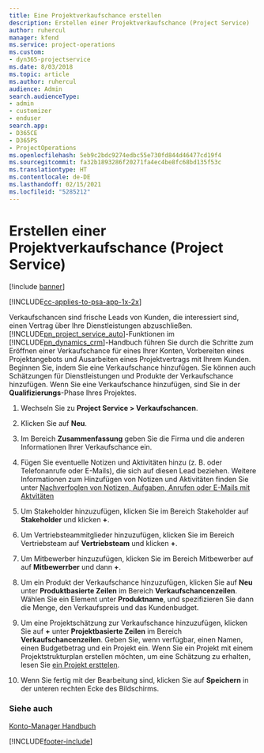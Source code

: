 ```yaml
---
title: Eine Projektverkaufschance erstellen
description: Erstellen einer Projektverkaufschance (Project Service)
author: ruhercul
manager: kfend
ms.service: project-operations
ms.custom:
- dyn365-projectservice
ms.date: 8/03/2018
ms.topic: article
ms.author: ruhercul
audience: Admin
search.audienceType:
- admin
- customizer
- enduser
search.app:
- D365CE
- D365PS
- ProjectOperations
ms.openlocfilehash: 5eb9c2bdc9274edbc55e730fd844d46477cd19f4
ms.sourcegitcommit: fa32b1893286f20271fa4ec4be8fc68bd135f53c
ms.translationtype: HT
ms.contentlocale: de-DE
ms.lasthandoff: 02/15/2021
ms.locfileid: "5285212"
---
```

# <a name="create-a-project-opportunity-project-service"></a>Erstellen einer Projektverkaufschance (Project Service)

[!include [banner](../includes/psa-now-project-operations.md)]

[!INCLUDE[cc-applies-to-psa-app-1x-2x](../includes/cc-applies-to-psa-app-1x-2x.md)]

Verkaufschancen sind frische Leads von Kunden, die interessiert sind, einen Vertrag über Ihre Dienstleistungen abzuschließen. [!INCLUDE[pn_project_service_auto](../includes/pn-project-service-auto.md)]-Funktionen im [!INCLUDE[pn_dynamics_crm](../includes/pn-dynamics-crm.md)]-Handbuch führen Sie durch die Schritte zum Eröffnen einer Verkaufschance für eines Ihrer Konten, Vorbereiten eines Projektangebots und Ausarbeiten eines Projektvertrags mit Ihrem Kunden. Beginnen Sie, indem Sie eine Verkaufschance hinzufügen. Sie können auch Schätzungen für Dienstleistungen und Produkte der Verkaufschance hinzufügen. Wenn Sie eine Verkaufschance hinzufügen, sind Sie in der **Qualifizierungs**-Phase Ihres Projektes.  
  
1.  Wechseln Sie zu **Project Service > Verkaufschancen**.  
  
2.  Klicken Sie auf **Neu**.  
  
3.  Im Bereich **Zusammenfassung** geben Sie die Firma und die anderen Informationen Ihrer Verkaufschance ein.  
  
4.  Fügen Sie eventuelle Notizen und Aktivitäten hinzu (z. B. oder Telefonanrufe oder E-Mails), die sich auf diesen Lead beziehen. Weitere Informationen zum Hinzufügen von Notizen und Aktivitäten finden Sie unter [Nachverfoglen von Notizen, Aufgaben, Anrufen oder E-Mails mit Aktvitäten](https://docs.microsoft.com/dynamics365/customerengagement/on-premises/basics/work-with-activities)  
  
5.  Um Stakeholder hinzuzufügen, klicken Sie im Bereich Stakeholder auf **Stakeholder** und klicken **+**.  
  
6.  Um Vertriebsteammitglieder hinzuzufügen, klicken Sie im Bereich Vertriebsteam auf **Vertriebsteam** und klicken **+**.  
  
7.  Um Mitbewerber hinzuzufügen, klicken Sie im Bereich Mitbewerber auf auf **Mitbewerrber** und dann **+**.  
  
8.  Um ein Produkt der Verkaufschance hinzuzufügen, klicken Sie auf **Neu** unter **Produktbasierte Zeilen** im Bereich **Verkaufschancenzeilen**. Wählen Sie ein Element unter **Produktname**, und spezifizieren Sie dann die Menge, den Verkaufspreis und das Kundenbudget.  
  
9. Um eine Projektschätzung zur Verkaufschance hinzuzufügen, klicken Sie auf **+** unter **Projektbasierte Zeilen** im Bereich **Verkaufschancenzeilen**. Geben Sie, wenn verfügbar, einen Namen, einen Budgetbetrag und ein Projekt ein. Wenn Sie ein Projekt mit einem Projektstrukturplan erstellen möchten, um eine Schätzung zu erhalten, lesen Sie [ein Projekt ersttelen](../psa/create-project.md).  
  
10. Wenn Sie fertig mit der Bearbeitung sind, klicken Sie auf **Speichern** in der unteren rechten Ecke des Bildschirms.  
  
### <a name="see-also"></a>Siehe auch  
 [Konto-Manager Handbuch](../psa/account-manager-guide.md)


[!INCLUDE[footer-include](../includes/footer-banner.md)]